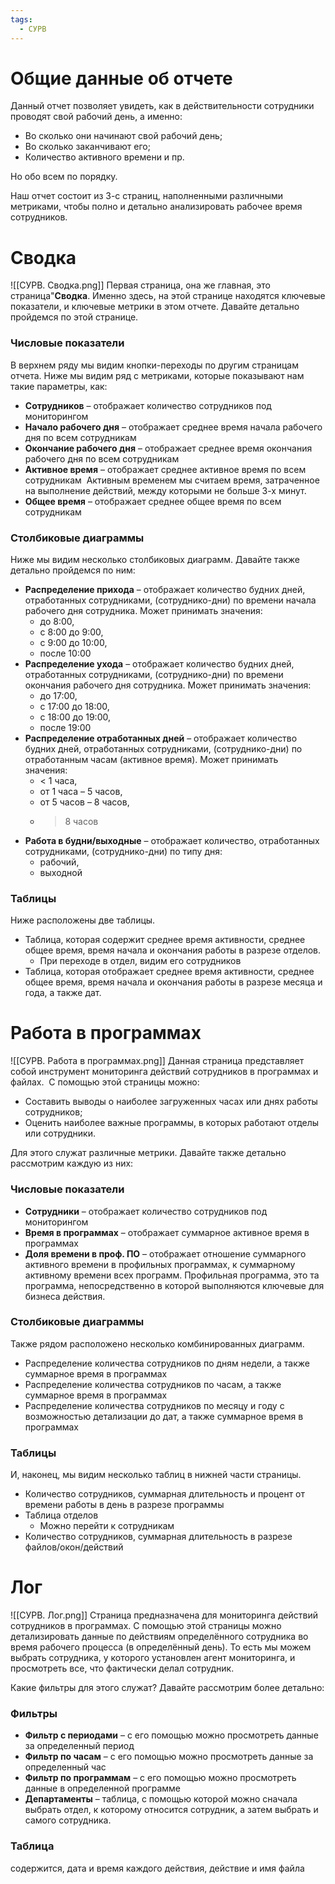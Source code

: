 ```yaml
---
tags:
  - СУРВ
---
```

# Общие данные об отчете
Данный отчет позволяет увидеть, как в действительности сотрудники проводят свой рабочий день, а именно:
- Во сколько они начинают свой рабочий день;
- Во сколько заканчивают его;
- Количество активного времени и пр.

Но обо всем по порядку.

Наш отчет состоит из 3-с страниц, наполненными различными метриками, чтобы полно и детально анализировать рабочее время сотрудников.
# Сводка
![[СУРВ. Сводка.png]]
Первая страница, она же главная, это страница"**Сводка**. Именно здесь, на этой странице находятся ключевые показатели, и ключевые метрики в этом отчете. Давайте детально пройдемся по этой странице.

### Числовые показатели
В верхнем ряду мы видим кнопки-переходы по другим страницам отчета.
Ниже мы видим ряд с метриками, которые показывают нам такие параметры, как:
- **Сотрудников** – отображает количество сотрудников под мониторингом   
- **Начало рабочего дня** – отображает среднее время начала рабочего дня по всем сотрудникам 
- **Окончание рабочего дня** – отображает среднее время окончания рабочего дня по всем сотрудникам 
- **Активное время** – отображает среднее активное время по всем сотрудникам 
  Активным временем мы считаем время, затраченное на выполнение действий, между которыми не больше 3-х минут.
- **Общее время** – отображает среднее общее время по всем сотрудникам

### Столбиковые диаграммы
Ниже мы видим несколько столбиковых диаграмм. Давайте также детально пройдемся по ним:
- **Распределение прихода** – отображает количество будних дней, отработанных сотрудниками, (сотруднико-дни) по времени начала рабочего дня сотрудника. Может принимать значения: 
	- до 8:00,  
	- с 8:00 до 9:00,  
	- с 9:00 до 10:00,  
	- после 10:00 
- **Распределение ухода** – отображает количество будних дней, отработанных сотрудниками, (сотруднико-дни) по времени окончания рабочего дня сотрудника. Может принимать значения:  
	- до 17:00,  
	- с 17:00 до 18:00,  
	- с 18:00 до 19:00,  
	- после 19:00 
- **Распределение отработанных дней** – отображает количество будних дней, отработанных сотрудниками, (сотруднико-дни) по отработанным часам (активное время). Может принимать значения:  
	- < 1 часа,  
	- от 1 часа – 5 часов,  
	- от 5 часов – 8 часов,  
	- > 8 часов 
- **Работа в будни/выходные** – отображает количество, отработанных сотрудниками, (сотруднико-дни) по типу дня:  
	- рабочий,  
	- выходной

### Таблицы
Ниже расположены две таблицы.
- Таблица, которая содержит среднее время активности, среднее общее время, время начала и окончания работы в разрезе отделов.  
	- При переходе в отдел, видим его сотрудников 
- Таблица, которая отображает среднее время активности, среднее общее время, время начала и окончания работы в разрезе месяца и года, а также дат.

# Работа в программах
![[СУРВ. Работа в программах.png]]
Данная страница представляет собой инструмент мониторинга действий сотрудников в программах и файлах. 
С помощью этой страницы можно: 
- Составить выводы о наиболее загруженных часах или днях работы сотрудников; 
- Оценить наиболее важные программы, в которых работают отделы или сотрудники.

Для этого служат различные метрики. Давайте также детально рассмотрим каждую из них:
### Числовые показатели
- **Сотрудники** – отображает количество сотрудников под мониторингом 
- **Время в программах** – отображает суммарное активное время в программах 
- **Доля времени в проф. ПО** – отображает отношение суммарного активного времени в профильных программах, к суммарному активному времени всех программ.
  Профильная программа, это та программа, непосредственно в которой выполняются ключевые для бизнеса действия.

### Столбиковые диаграммы
Также рядом расположено несколько комбинированных диаграмм.
- Распределение количества сотрудников по дням недели, а также суммарное время в программах 
- Распределение количества сотрудников по часам, а также суммарное время в программах 
- Распределение количества сотрудников по месяцу и году с возможностью детализации до дат, а также суммарное время в программах

### Таблицы
И, наконец, мы видим несколько таблиц в нижней части страницы.
- Количество сотрудников, суммарная длительность и процент от времени работы в день в разрезе программы 
- Таблица отделов 
	- Можно перейти к сотрудникам 
- Количество сотрудников, суммарная длительность в разрезе файлов/окон/действий

# Лог
![[СУРВ. Лог.png]]
Страница предназначена для мониторинга действий сотрудников в программах. 
С помощью этой страницы можно детализировать данные по действиям определённого сотрудника во время рабочего процесса (в определённый день). 
То есть мы можем выбрать сотрудника, у которого установлен агент мониторинга, и просмотреть все, что фактически делал сотрудник.

Какие фильтры для этого служат? Давайте рассмотрим более детально:

### Фильтры
- **Фильтр с периодами** – с его помощью можно просмотреть данные за определенный период 
- **Фильтр по часам** – с его помощью можно просмотреть данные за определенный час 
- **Фильтр по программам** – с его помощью можно просмотреть данные в определенной программе
- **Департаменты** – таблица, с помощью которой можно сначала выбрать отдел, к которому относится сотрудник, а затем выбрать и самого сотрудника.

### Таблица
содержится, дата и время каждого действия, действие и имя файла